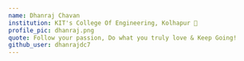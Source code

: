 ```yaml
---
name: Dhanraj Chavan
institution: KIT's College Of Engineering, Kolhapur 🚩
profile_pic: dhanraj.png 
quote: Follow your passion, Do what you truly love & Keep Going!
github_user: dhanrajdc7
---
```

